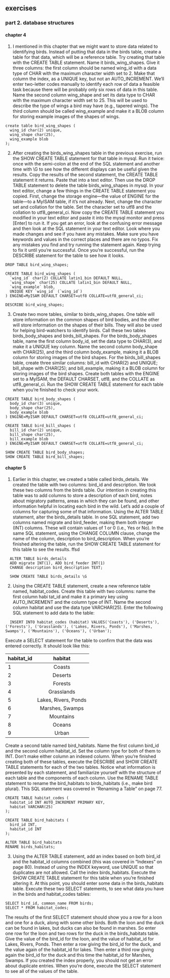 ## exercises

### part 2. database structures

#### chapter 4

1. I mentioned in this chapter that we might want to store data related to identifying birds. Instead of putting that data in the birds table, create a table for that data, which will be a reference table. Try creating that table with the CREATE TABLE statement. Name it birds_wing_shapes. Give it three columns: the first column should be named wing_id with a data type of CHAR with the maximum character width set to 2. Make that column the index, as a UNIQUE key, but not an AUTO_INCREMENT. We’ll enter two-letter codes manually to identify each row of data a feasible task because there will be probably only six rows of data in this table. Name the second column wing_shape and set its data type to CHAR with the maximum character width set to 25. This will be used to describe the type of wings a bird may have (e.g., tapered wings). The third column should be called wing_example and make it a BLOB column for storing example images of the shapes of wings.

```mysql
create table bird_wing_shapes (
  wing_id char(2) unique,
  wing_shape char(25),
  wing_example blob
);
```

2. After creating the birds_wing_shapes table in the previous exercise, run the SHOW CREATE TABLE statement for that table in mysql. Run it twice: once with the semi-colon at the end of the SQL statement and another time with \G to see how the different displays can be useful given the results.
Copy the results of the second statement, the CREATE TABLE statement it returns. Paste that into a text editor. Then use the DROP TABLE statement to delete the table birds_wing_shapes in mysql.
In your text editor, change a few things in the CREATE TABLE statement you copied. First, change the storage engine—the value of ENGINE for the table—to a MyISAM table, if it’s not already. Next, change the character set and collation for the table. Set the character set to utf8 and the collation to utf8_general_ci.
Now copy the CREATE TABLE statement you modified in your text editor and paste it into the mysql monitor and press [Enter] to run it. If you get an error, look at the confusing error message and then look at the SQL statement in your text editor. Look where you made changes and see if you have any mistakes. Make sure you have keywords and values in the correct places and there are no typos. Fix any mistakes you find and try running the statement again. Keep trying to fix it until you’re successful. Once you’re successful, run the DESCRIBE statement for the table to see how it looks.

```mysql
DROP TABLE bird_wing_shapes;

CREATE TABLE bird_wing_shapes (
  `wing_id` char(2) COLLATE latin1_bin DEFAULT NULL,
  `wing_shape` char(25) COLLATE latin1_bin DEFAULT NULL,
  `wing_example` blob,
  UNIQUE KEY `wing_id` (`wing_id`)
) ENGINE=MyISAM DEFAULT CHARSET=utf8 COLLATE=utf8_general_ci;

DESCRIBE bird_wing_shapes;
```

3. Create two more tables, similar to birds_wing_shapes. One table will store information on the common shapes of bird bodies, and the other will store information on the shapes of their bills. They will also be used for helping bird-watchers to identify birds. Call these two tables birds_body_shapes and birds_bill_shapes.
For the birds_body_shapes table, name the first column body_id, set the data type to CHAR(3), and make it a UNIQUE key column. Name the second column body_shape with CHAR(25), and the third column body_example, making it a BLOB column for storing images of the bird shapes.
For the birds_bill_shapes table, create three similar columns: bill_id with CHAR(2) and UNIQUE; bill_shape with CHAR(25); and bill_example, making it a BLOB column for storing images of the bird shapes. Create both tables with the ENGINE set to a MyISAM, the DEFAULT CHARSET, utf8, and the COLLATE as utf8_general_ci. Run the SHOW CREATE TABLE statement for each table when you’re finished to check your work.

```mysql
CREATE TABLE bird_body_shapes (
  body_id char(3) unique,
  body_shape char(25),
  body_example blob
) ENGINE=MyISAM DEFAULT CHARSET=utf8 COLLATE=utf8_general_ci;

CREATE TABLE bird_bill_shapes (
  bill_id char(2) unique,
  bill_shape char(25),
  bill_example blob
) ENGINE=MyISAM DEFAULT CHARSET=utf8 COLLATE=utf8_general_ci;

SHOW CREATE TABLE bird_body_shapes;
SHOW CREATE TABLE bird_bill_shapes;
```

#### chapter 5

1. Earlier in this chapter, we created a table called birds_details. We created the table with two columns: bird_id and description. We took these two columns from the birds table. Our intention in creating this table was to add columns to store a description of each bird, notes about migratory patterns, areas in which they can be found, and other information helpful in locating each bird in the wild. Let’s add a couple of columns for capturing some of that information.
Using the ALTER TABLE statement, alter the birds_details table. In one SQL statement, add two columns named migrate and bird_feeder, making them both integer (INT) columns. These will contain values of 1 or 0 (i.e., Yes or No). In the same SQL statement, using the CHANGE COLUMN clause, change the name of the column, description to bird_description.
When you’re finished altering the table, run the SHOW CREATE TABLE statement for this table to see the results.
ffsd
```mysql
  ALTER TABLE birds_details
  ADD migrate INT(1), ADD bird_feeder INT(1)
  CHANGE description bird_description TEXT;

  SHOW CREATE TABLE birds_details \G
```

2. Using the CREATE TABLE statement, create a new reference table named, habitat_codes. Create this table with two columns: name the first column habi tat_id and make it a primary key using AUTO_INCREMENT and the column type of INT. Name the second column habitat and use the data type VARCHAR(25). Enter the following SQL statement to add data to the table:
```mysql
  INSERT INTO habitat_codes (habitat) VALUES('Coasts'), ('Deserts'), ('Forests'), ('Grasslands'), ('Lakes, Rivers, Ponds'), ('Marshes, Swamps'), ('Mountains'), ('Oceans'), ('Urban');
```
  Execute a SELECT statement for the table to confirm that the data was entered correctly. It should look like this:

  | habitat_id    | habitat       |
  | ------------- |:-------------:|
  | 1     | Coasts |
  | 2      | Deserts      |
  | 3 | Forests      |
  | 4 | Grasslands |
  | 5 | Lakes, Rivers, Ponds |
  | 6 | Marshes, Swamps |
  | 7 | Mountains |
  | 8 | Oceans |
  | 9 | Urban |

  Create a second table named bird_habitats. Name the first column bird_id and the second column habitat_id. Set the column type for both of them to INT. Don’t make either column an indexed column.
  When you’re finished creating both of these tables, execute the DESCRIBE and SHOW CREATE TABLE statements for each of the two tables. Notice what information is presented by each statement, and familiarize yourself with the structure of each table and the components of each column.
  Use the RENAME TABLE statement to rename the bird_habitats to birds_habitats (i.e., make bird plural). This SQL statement was covered in “Renaming a Table” on page 77.

```mysql
CREATE TABLE habitat_codes (
  habitat_id INT AUTO_INCREMENT PRIMARY KEY,
  habitat VARCHAR(25)
);

CREATE TABLE bird_habitats (
  bird_id INT,
  habitat_id INT
);

ALTER TABLE bird_habitats
RENAME birds_habitats;
```

3. Using the ALTER TABLE statement, add an index based on both bird_id and the habitat_id columns combined (this was covered in “Indexes” on page 80). Instead of using the INDEX keyword, use UNIQUE so that duplicates are not allowed. Call the index birds_habitats.
Execute the SHOW CREATE TABLE statement for this table when you’re finished altering it.
At this point, you should enter some data in the birds_habitats table. Execute these two SELECT statements, to see what data you have in the birds and habitat_codes tables:
```mysql
SELECT bird_id, common_name FROM birds;
SELECT * FROM habitat_codes;
```
  The results of the first SELECT statement should show you a row for a loon and one for a duck, along with some other birds. Both the loon and the duck can be found in lakes, but ducks can also be found in marshes. So enter one row for the loon and two rows for the duck in the birds_habitats table. Give the value of the bird_id for the loon, and the value of habitat_id for Lakes, Rivers, Ponds. Then enter a row giving the bird_id for the duck, and the value again of the habitat_id for lakes. Then enter a third row giving again the bird_id for the duck and this time the habitat_id for Marshes, Swamps. If you created the index properly, you should not get an error about duplicate entries. When you’re done, execute the SELECT statement to see all of the values of the table.
